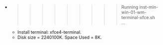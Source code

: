* >>>>>>>>> Running inst-min-win-01-wm-terminal-xfce.sh ...
  * Install terminal: xfce4-terminal.
  * Disk size = 2240100K. Space Used = 8K.
